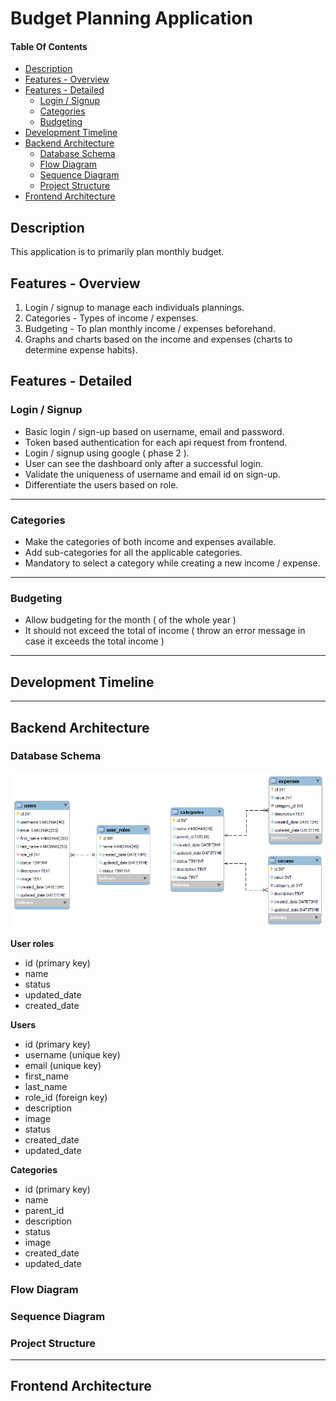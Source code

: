 # Budget Planning Application <!-- omit from toc -->

#### Table Of Contents <!-- omit from toc -->

- [Description](#description)
- [Features - Overview](#features---overview)
- [Features - Detailed](#features---detailed)
  - [Login / Signup](#login--signup)
  - [Categories](#categories)
  - [Budgeting](#budgeting)
- [Development Timeline](#development-timeline)
- [Backend Architecture](#backend-architecture)
  - [Database Schema](#database-schema)
  - [Flow Diagram](#flow-diagram)
  - [Sequence Diagram](#sequence-diagram)
  - [Project Structure](#project-structure)
- [Frontend Architecture](#frontend-architecture)

## Description

This application is to primarily plan monthly budget.

## Features - Overview

1. Login / signup to manage each individuals plannings.
2. Categories - Types of income / expenses.
3. Budgeting - To plan monthly income / expenses beforehand.
4. Graphs and charts based on the income and expenses (charts to determine expense habits).

## Features - Detailed

### Login / Signup
- Basic login / sign-up based on username, email and password.
- Token based authentication for each api request from frontend.
- Login / signup using google ( phase 2 ).
- User can see the dashboard only after a successful login.
- Validate the uniqueness of username and email id on sign-up.
- Differentiate the users based on role.

---

### Categories
- Make the categories of both income and expenses available.
- Add sub-categories for all the applicable categories.
- Mandatory to select a category while creating a new income / expense.

---

### Budgeting
- Allow budgeting for the month ( of the whole year )
- It should not exceed the total of income ( throw an error message in case it exceeds the total income )

---

## Development Timeline

---
## Backend Architecture

### Database Schema

![Alt text](https://github.com/ashwin-pandey/budget-planning-application/blob/master/backend/assets/images/schema.png)

**User roles**

- id (primary key)
- name
- status
- updated_date
- created_date
  
**Users**

- id (primary key)
- username (unique key)
- email (unique key)
- first_name 
- last_name
- role_id (foreign key)
- description
- image
- status
- created_date
- updated_date

**Categories**

- id (primary key)
- name
- parent_id
- description
- status
- image
- created_date
- updated_date


### Flow Diagram

### Sequence Diagram

### Project Structure

---
## Frontend Architecture

